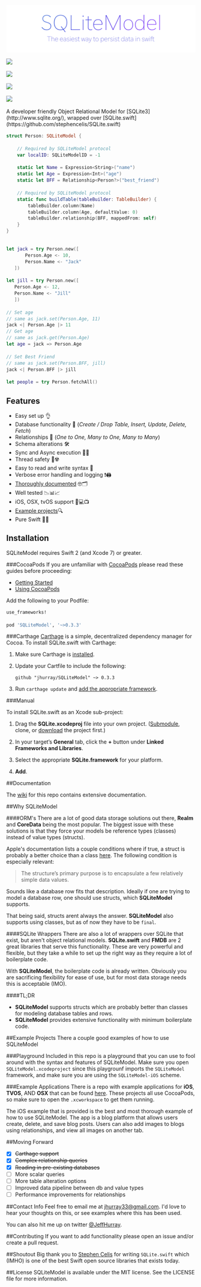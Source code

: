 <img src="./Resources/SQLiteModel_logo.png"></img>
</p>

<p align="center">

<a href="http://cocoapods.org/pods/SQLiteModel"><img src="https://img.shields.io/cocoapods/v/SQLiteModel.svg?style=flat"></a>

<a href="https://github.com/Carthage/Carthage"><img src="https://img.shields.io/badge/Carthage-compatible-4BC51D.svg?style=flat"></a>

<a href="https://img.shields.io/cocoapods/p/SQLiteModel.svg?style=flat"><img src="https://img.shields.io/cocoapods/p/SQLiteModel.svg?style=flat"></a>

<a href="https://swift.org"><img src="https://img.shields.io/badge/Swift-2.2-orange.svg?style=flat"></a>

</p>
A developer friendly Object Relational Model for [SQLite3](http://www.sqlite.org/), wrapped over [SQLite.swift](https://github.com/stephencelis/SQLite.swift)

```swift
struct Person: SQLiteModel {
    
    // Required by SQLiteModel protocol
    var localID: SQLiteModelID = -1
    
    static let Name = Expression<String>("name")
    static let Age = Expression<Int>("age")
    static let BFF = Relationship<Person?>("best_friend")
    
    // Required by SQLiteModel protocol
    static func buildTable(tableBuilder: TableBuilder) {
        tableBuilder.column(Name)
        tableBuilder.column(Age, defaultValue: 0)
        tableBuilder.relationship(BFF, mappedFrom: self)
    }
}

```

```swift
    
let jack = try Person.new([
       Person.Age <- 10,
       Person.Name <- "Jack"
   ])
    
let jill = try Person.new([
   Person.Age <- 12,
   Person.Name <- "Jill"
   ])

// Set age
// same as jack.set(Person.Age, 11)
jack <| Person.Age |> 11
// Get age
// same as jack.get(Person.Age)
let age = jack => Person.Age

// Set Best Friend
// same as jack.set(Person.BFF, jill)
jack <| Person.BFF |> jill

let people = try Person.fetchAll()

```

## Features
* Easy set up 👌
* Database functionality 💾 (*Create / Drop Table, Insert, Update, Delete, Fetch*)
* Relationships 👫 (*One to One, Many to One, Many to Many*)
* Schema alterations 🛠
* Sync and Async execution 🏁🚀
* Thread safety 👮☢️
* Easy to read and write syntax 🙌
* Verbose error handling and logging ❗️🖨
* [Thoroughly documented](https://github.com/jhurray/SQLiteModel/wiki) 🤓🗂
* Well tested 📉📊📈
* iOS, OSX, tvOS support 📱💻📺
* [Example projects](https://github.com/jhurray/SQLiteModel-Example-Project)🔍
* Pure Swift 💞😻

## Installation

SQLiteModel requires Swift 2 (and Xcode 7) or greater.

###CocoaPods
If you are unfamiliar with [CocoaPods](https://cocoapods.org/) please read these guides before proceeding:

* [Getting Started](https://guides.cocoapods.org/using/getting-started.html)    
* [Using CocoaPods](https://guides.cocoapods.org/using/using-cocoapods.html)

Add the following to your Podfile:

```ruby
use_frameworks!

pod 'SQLiteModel', '~>0.3.3'
```

###Carthage
[Carthage][] is a simple, decentralized dependency manager for Cocoa. To
install SQLite.swift with Carthage:

 1. Make sure Carthage is [installed][Carthage Installation].

 2. Update your Cartfile to include the following:

    ```
    github "jhurray/SQLiteModel" ~> 0.3.3
    ```

 3. Run `carthage update` and [add the appropriate framework][Carthage Usage].


[Carthage]: https://github.com/Carthage/Carthage
[Carthage Installation]: https://github.com/Carthage/Carthage#installing-carthage
[Carthage Usage]: https://github.com/Carthage/Carthage#adding-frameworks-to-an-application

###Manual

To install SQLite.swift as an Xcode sub-project:

 1. Drag the **SQLite.xcodeproj** file into your own project.
    ([Submodule][], clone, or [download][] the project first.)

 2. In your target’s **General** tab, click the **+** button under **Linked
    Frameworks and Libraries**.

 3. Select the appropriate **SQLite.framework** for your platform.

 4. **Add**.

[Submodule]: http://git-scm.com/book/en/Git-Tools-Submodules
[download]: https://github.com/stephencelis/SQLite.swift/archive/master.zip

##Documentation

The [wiki](https://github.com/jhurray/SQLiteModel/wiki) for this repo contains extensive documentation.

##Why SQLiteModel

####ORM's
There are a lot of good data storage solutions out there, **Realm** and **CoreData** being the most popular. The biggest issue with these solutions is that they force your models be reference types (classes) instead of value types (structs).

Apple's documentation lists a couple conditions where if true, a struct is probably a better choice than a class [here](https://developer.apple.com/library/ios/documentation/Swift/Conceptual/Swift_Programming_Language/ClassesAndStructures.html). The following condition is especially relevant:

>The structure’s primary purpose is to encapsulate a few relatively simple data values.

Sounds like a database row fits that description. Ideally if one are trying to model a database row, one should use structs, which **SQLiteModel** supports.

That being said, structs arent always the answer. **SQLiteModel** also supports using classes, but as of now they have to be `final`.


####SQLite Wrappers
There are also a lot of wrappers over SQLite that exist, but aren't object relational models. **SQLite.swift** and **FMDB** are 2 great libraries that serve this functionality. These are very powerful and flexible, but they take a while to set up the right way as they require a lot of boilerplate code. 

With **SQLiteModel**, the boilerplate code is already written. Obviously you are sacrificing flexibility for ease of use, but for most data storage needs this is acceptable (IMO).

####TL;DR    
* **SQLiteModel** supports structs which are probably better than classes for modeling database tables and rows.
* **SQLiteModel** provides extensive functionality with minimum boilerplate code.

##Example Projects
There a couple good examples of how to use SQLiteModel

###Playground
Included in this repo is a playground that you can use to fool around with the syntax and features of SQLiteModel. Make sure you open `SQLiteModel.xcodeproject` since this playgrounf imports the `SQLiteModel` framework, and make sure you are using the `SQLiteModel-iOS` scheme.

###Example Applications
There is a repo with example applications for **iOS**, **TVOS**, AND **OSX** that can be found [here](https://github.com/jhurray/SQLiteModel-Example-Project). These projects all use CocoaPods, so make sure to open the `.xcworkspace` to get them running. 

The iOS example that is provided is the best and most thorough example of how to use SQLiteModel. The app is a blog platform that allows users create, delete, and save blog posts. Users can also add images to blogs using relationships, and view all images on another tab. 

##Moving Forward    
- [x] ~~Carthage support~~
- [x] ~~Complex relationship queries~~     
- [x] ~~Reading in pre-existing databases~~  
- [ ] More scalar queries    
- [ ] More table alteration options  
- [ ] Improved data pipeline between db and value types
- [ ] Performance improvements for relationships

##Contact Info
Feel free to email me at [jhurray33@gmail.com](mailto:jhurray33@gmail.com?subject=SQLiteModel). I'd love to hear your thoughts on this, or see examples where this has been used.

You can also hit me up on twitter [@JeffHurray](https://twitter.com/JeffHurray).

##Contributing
If you want to add functionality please open an issue and/or create a pull request.

##Shoutout
Big thank you to [Stephen Celis](https://github.com/stephencelis) for writing `SQLite.swift` which (IMHO) is one of the best Swift open source libraries that exists today.

##License
SQLiteModel is available under the MIT license. See the LICENSE file for more information.
